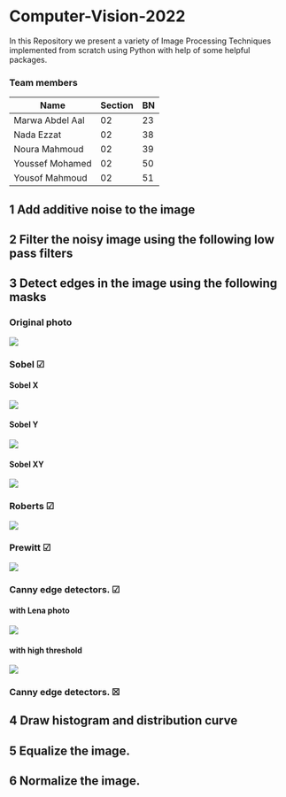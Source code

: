 # Computer-Vision-2022

In this Repository we present a variety of Image Processing Techniques implemented from scratch using Python with help of some helpful packages.

### Team members
| Name  | Section| BN | 
| ------------- | ------------- |------------- |
|Marwa Abdel Aal| 02| 23|   
|Nada Ezzat |02 |38  | 
|Noura Mahmoud |02 |39|    
|Youssef Mohamed |02 |50|   
|Yousof Mahmoud |02 |51|  


## 1 Add additive noise to the image
## 2 Filter the noisy image using the following low pass filters

## 3 Detect edges in the image using the following masks  
### Original photo
![](/images/apple_gray.png)
### Sobel  &#x2611;
####  Sobel X
![](/images/apple_sobel_x.png)
####  Sobel Y
![](/images/apple_sobel_y.png)
####  Sobel XY
![](/images/apple_sobel_xy.png)
### Roberts    &#x2611;
![](/images/robert_img.jpg)
### Prewitt   &#x2611;
![](/images/prewitt_img.jpg)
### Canny edge detectors.  &#x2611;
####  with Lena photo
![](/images/canny_lena.jpg)
####  with high threshold 
![](/images/canny_high_threshold.jpg)
### Canny edge detectors.  &#x2612;
## 4 Draw histogram and distribution curve
## 5 Equalize the image. 
## 6 Normalize the image.
